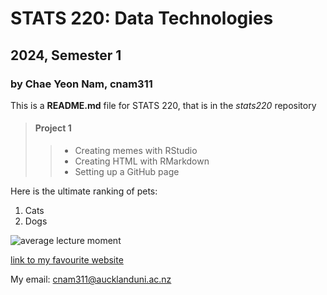 # STATS 220: Data Technologies
## 2024, Semester 1
### by Chae Yeon Nam, cnam311

This is a **README.md** file for STATS 220, that is in the *stats220* repository

> #### Project 1
>> - Creating memes with RStudio
>> - Creating HTML with RMarkdown
>> - Setting up a GitHub page

Here is the ultimate ranking of pets:
1. Cats
2. Dogs

![average lecture moment]("https://64.media.tumblr.com/5b021e28a74ee22272569bbdbd160dbd/tumblr_inline_pcdhr9hovp1rxiwfe_540.png)

[link to my favourite website]("https://sudokuexchange.com/play/)

My email: <cnam311@aucklanduni.ac.nz>
